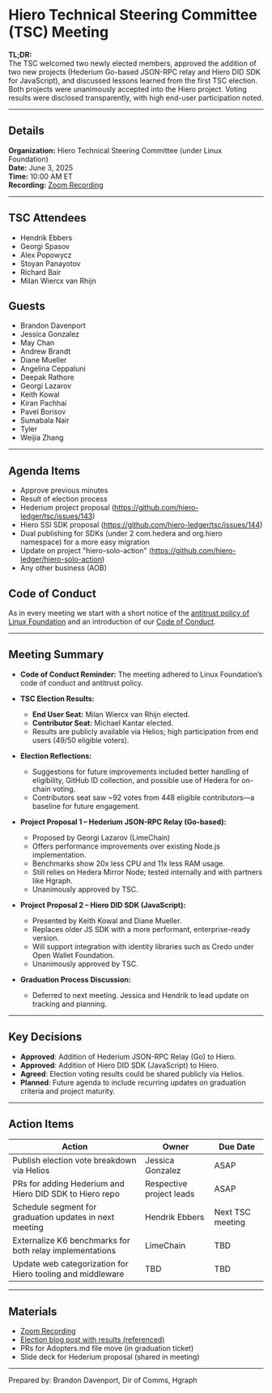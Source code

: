 # Hiero Technical Steering Committee (TSC) Meeting

**TL;DR:**  
The TSC welcomed two newly elected members, approved the addition of two new projects (Hederium Go-based JSON-RPC relay and Hiero DID SDK for JavaScript), and discussed lessons learned from the first TSC election. Both projects were unanimously accepted into the Hiero project. Voting results were disclosed transparently, with high end-user participation noted.

---

## Details

**Organization:** Hiero Technical Steering Committee (under Linux Foundation)  
**Date:** June 3, 2025  
**Time:** 10:00 AM ET  
**Recording:** [Zoom Recording](https://zoom.us/rec/share/l8N_2XMj8oGWPUybISAWuCHdTzBL3EtQMsJwDQ15mZgSw44Be6QJwZKWas8mRwRa.8NHZj1wkhkVlD9Gh)

---

## TSC Attendees

- Hendrik Ebbers  
- Georgi Spasov  
- Alex Popowycz  
- Stoyan Panayotov  
- Richard Bair  
- Milan Wiercx van Rhijn

## Guests

- Brandon Davenport
- Jessica Gonzalez  
- May Chan  
- Andrew Brandt  
- Diane Mueller  
- Angelina Ceppaluni  
- Deepak Rathore  
- Georgi Lazarov  
- Keith Kowal  
- Kiran Pachhai
- Pavel Borisov  
- Sumabala Nair  
- Tyler
- Weijia Zhang

---

## Agenda Items

- Approve previous minutes 
- Result of election process
- Hederium project proposal (https://github.com/hiero-ledger/tsc/issues/143)
- Hiero SSI SDK proposal (https://github.com/hiero-ledger/tsc/issues/144)
- Dual publishing for SDKs (under 2 com.hedera and org.hiero namespace) for a more easy migration
- Update on project "hiero-solo-action" (https://github.com/hiero-ledger/hiero-solo-action)
- Any other business (AOB)

## Code of Conduct

As in every meeting we start with a short notice of the [antitrust policy of Linux Foundation](https://www.linuxfoundation.org/legal/antitrust-policy) and an introduction of our [Code of Conduct](https://www.lfdecentralizedtrust.org/code-of-conduct).

---

## Meeting Summary

- **Code of Conduct Reminder:** The meeting adhered to Linux Foundation’s code of conduct and antitrust policy.

- **TSC Election Results:**
  - **End User Seat:** Milan Wiercx van Rhijn elected.
  - **Contributor Seat:** Michael Kantar elected.
  - Results are publicly available via Helios; high participation from end users (49/50 eligible voters).

- **Election Reflections:**
  - Suggestions for future improvements included better handling of eligibility, GitHub ID collection, and possible use of Hedera for on-chain voting.
  - Contributors seat saw ~92 votes from 448 eligible contributors—a baseline for future engagement.

- **Project Proposal 1 – Hederium JSON-RPC Relay (Go-based):**
  - Proposed by Georgi Lazarov (LimeChain)
  - Offers performance improvements over existing Node.js implementation.
  - Benchmarks show 20x less CPU and 11x less RAM usage.
  - Still relies on Hedera Mirror Node; tested internally and with partners like Hgraph.
  - Unanimously approved by TSC.

- **Project Proposal 2 – Hiero DID SDK (JavaScript):**
  - Presented by Keith Kowal and Diane Mueller.
  - Replaces older JS SDK with a more performant, enterprise-ready version.
  - Will support integration with identity libraries such as Credo under Open Wallet Foundation.
  - Unanimously approved by TSC.

- **Graduation Process Discussion:**  
  - Deferred to next meeting. Jessica and Hendrik to lead update on tracking and planning.

---

## Key Decisions

- **Approved**: Addition of Hederium JSON-RPC Relay (Go) to Hiero.
- **Approved**: Addition of Hiero DID SDK (JavaScript) to Hiero.
- **Agreed**: Election voting results could be shared publicly via Helios.
- **Planned**: Future agenda to include recurring updates on graduation criteria and project maturity.

---

## Action Items

| Action | Owner | Due Date |
|-------|-------|----------|
| Publish election vote breakdown via Helios | Jessica Gonzalez | ASAP |
| PRs for adding Hederium and Hiero DID SDK to Hiero repo | Respective project leads | ASAP |
| Schedule segment for graduation updates in next meeting | Hendrik Ebbers | Next TSC meeting |
| Externalize K6 benchmarks for both relay implementations | LimeChain | TBD |
| Update web categorization for Hiero tooling and middleware | TBD | TBD |

---

## Materials

- [Zoom Recording](https://zoom.us/rec/share/l8N_2XMj8oGWPUybISAWuCHdTzBL3EtQMsJwDQ15mZgSw44Be6QJwZKWas8mRwRa.8NHZj1wkhkVlD9Gh)
- [Election blog post with results (referenced)](https://Hiero.org/blog)
- PRs for Adopters.md file move (in graduation ticket)
- Slide deck for Hederium proposal (shared in meeting)

---

Prepared by: Brandon Davenport, Dir of Comms, Hgraph
